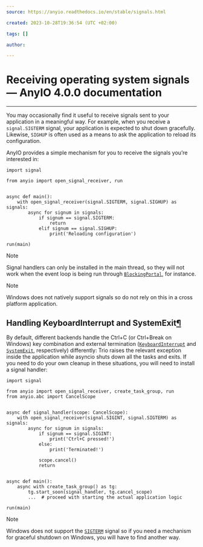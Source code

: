 ```yaml
---
source: https://anyio.readthedocs.io/en/stable/signals.html

created: 2023-10-28T19:36:54 (UTC +02:00)

tags: []

author: 

---
```


# Receiving operating system signals — AnyIO 4.0.0 documentation
---
You may occasionally find it useful to receive signals sent to your application in a meaningful way. For example, when
you receive a `signal.SIGTERM` signal, your application is expected to shut down gracefully. Likewise, `SIGHUP` is often
used as a means to ask the application to reload its configuration.

AnyIO provides a simple mechanism for you to receive the signals you’re interested in:

```
import signal

from anyio import open_signal_receiver, run


async def main():
    with open_signal_receiver(signal.SIGTERM, signal.SIGHUP) as signals:
        async for signum in signals:
            if signum == signal.SIGTERM:
                return
            elif signum == signal.SIGHUP:
                print('Reloading configuration')

run(main)

```

Note

Signal handlers can only be installed in the main thread, so they will not work when the event loop is being run
through [`BlockingPortal`](https://anyio.readthedocs.io/en/stable/api.html#anyio.from_thread.BlockingPortal "anyio.from_thread.BlockingPortal"),
for instance.

Note

Windows does not natively support signals so do not rely on this in a cross platform application.

## Handling KeyboardInterrupt and SystemExit[¶](https://anyio.readthedocs.io/en/stable/signals.html#handling-keyboardinterrupt-and-systemexit "Link to this heading")

By default, different backends handle the Ctrl+C (or Ctrl+Break on Windows) key combination and external
termination ([`KeyboardInterrupt`](https://docs.python.org/3/library/exceptions.html#KeyboardInterrupt "(in Python v3.11)")
and [`SystemExit`](https://docs.python.org/3/library/exceptions.html#SystemExit "(in Python v3.11)"), respectively)
differently: Trio raises the relevant exception inside the application while asyncio shuts down all the tasks and exits.
If you need to do your own cleanup in these situations, you will need to install a signal handler:

```
import signal

from anyio import open_signal_receiver, create_task_group, run
from anyio.abc import CancelScope


async def signal_handler(scope: CancelScope):
    with open_signal_receiver(signal.SIGINT, signal.SIGTERM) as signals:
        async for signum in signals:
            if signum == signal.SIGINT:
                print('Ctrl+C pressed!')
            else:
                print('Terminated!')

            scope.cancel()
            return


async def main():
    async with create_task_group() as tg:
        tg.start_soon(signal_handler, tg.cancel_scope)
        ...  # proceed with starting the actual application logic

run(main)

```

Note

Windows does not support
the [`SIGTERM`](https://docs.python.org/3/library/signal.html#signal.SIGTERM "(in Python v3.11)") signal so if you need
a mechanism for graceful shutdown on Windows, you will have to find another way.
